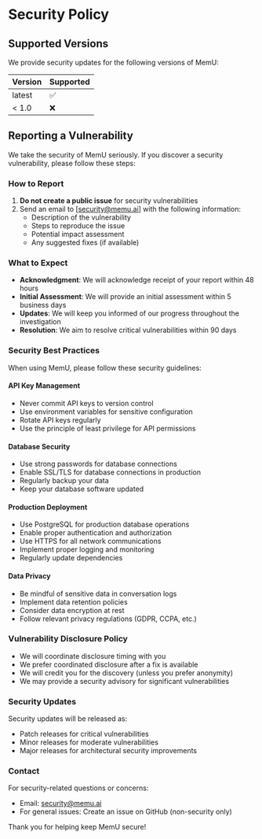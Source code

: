 # Security Policy

## Supported Versions

We provide security updates for the following versions of MemU:

| Version | Supported          |
| ------- | ------------------ |
| latest  | :white_check_mark: |
| < 1.0   | :x:                |

## Reporting a Vulnerability

We take the security of MemU seriously. If you discover a security vulnerability, please follow these steps:

### How to Report

1. **Do not create a public issue** for security vulnerabilities
2. Send an email to [security@memu.ai] with the following information:
   - Description of the vulnerability
   - Steps to reproduce the issue
   - Potential impact assessment
   - Any suggested fixes (if available)

### What to Expect

- **Acknowledgment**: We will acknowledge receipt of your report within 48 hours
- **Initial Assessment**: We will provide an initial assessment within 5 business days
- **Updates**: We will keep you informed of our progress throughout the investigation
- **Resolution**: We aim to resolve critical vulnerabilities within 90 days

### Security Best Practices

When using MemU, please follow these security guidelines:

#### API Key Management
- Never commit API keys to version control
- Use environment variables for sensitive configuration
- Rotate API keys regularly
- Use the principle of least privilege for API permissions

#### Database Security
- Use strong passwords for database connections
- Enable SSL/TLS for database connections in production
- Regularly backup your data
- Keep your database software updated

#### Production Deployment
- Use PostgreSQL for production database operations
- Enable proper authentication and authorization
- Use HTTPS for all network communications
- Implement proper logging and monitoring
- Regularly update dependencies

#### Data Privacy
- Be mindful of sensitive data in conversation logs
- Implement data retention policies
- Consider data encryption at rest
- Follow relevant privacy regulations (GDPR, CCPA, etc.)

### Vulnerability Disclosure Policy

- We will coordinate disclosure timing with you
- We prefer coordinated disclosure after a fix is available
- We will credit you for the discovery (unless you prefer anonymity)
- We may provide a security advisory for significant vulnerabilities

### Security Updates

Security updates will be released as:
- Patch releases for critical vulnerabilities
- Minor releases for moderate vulnerabilities
- Major releases for architectural security improvements

### Contact

For security-related questions or concerns:
- Email: security@memu.ai
- For general issues: Create an issue on GitHub (non-security only)

Thank you for helping keep MemU secure! 